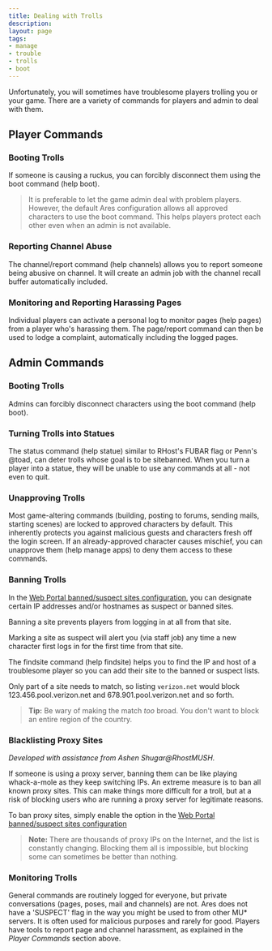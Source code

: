 ```yaml
---
title: Dealing with Trolls
description:
layout: page
tags: 
- manage
- trouble
- trolls
- boot
---
```



Unfortunately, you will sometimes have troublesome players trolling you or your game.  There are a variety of commands for players and admin to deal with them.

## Player Commands

### Booting Trolls

If someone is causing a ruckus, you can forcibly disconnect them using the boot command (help boot).

> It is preferable to let the game admin deal with problem players.  However, the default Ares configuration allows all approved characters to use the boot command.  This helps players protect each other even when an admin is not available. 

### Reporting Channel Abuse

The channel/report command (help channels) allows you to report someone being abusive on channel.  It will create an admin job with the channel recall buffer automatically included.

### Monitoring and Reporting Harassing Pages

Individual players can activate a personal log to monitor pages (help pages) from a player who's harassing them.  The page/report command can then be used to lodge a complaint, automatically including the logged pages.

## Admin Commands

### Booting Trolls

Admins can forcibly disconnect characters using the boot command (help boot).  

### Turning Trolls into Statues

The status command (help statue) similar to RHost's FUBAR flag or Penn's @toad, can deter trolls whose goal is to be sitebanned.   When you turn a player into a statue, they will be unable to use any commands at all - not even to quit.

### Unapproving Trolls

Most game-altering commands (building, posting to forums, sending mails, starting scenes) are locked to approved characters by default.  This inherently protects you against malicious guests and characters fresh off the login screen.  If an already-approved character causes mischief, you can unapprove them (help manage apps) to deny them access to these commands.

### Banning Trolls

In the [Web Portal banned/suspect sites configuration](/tutorials/config/ban), you can designate certain IP addresses and/or hostnames as suspect or banned sites.  

Banning a site prevents players from logging in at all from that site.

Marking a site as suspect will alert you (via staff job) any time a new character first logs in for the first time from that site.

The findsite command (help findsite) helps you to find the IP and host of a troublesome player so you can add their site to the banned or suspect lists.

Only part of a site needs to match, so listing `verizon.net` would block 123.456.pool.verizon.net and 678.901.pool.verizon.net and so forth.

> **Tip:** Be wary of making the match *too* broad.  You don't want to block an entire region of the country.

### Blacklisting Proxy Sites

_Developed with assistance from Ashen Shugar@RhostMUSH._

If someone is using a proxy server, banning them can be like playing whack-a-mole as they keep switching IPs.  An extreme measure is to ban all known proxy sites.  This can make things more difficult for a troll, but at a risk of blocking users who are running a proxy server for legitimate reasons.  

To ban proxy sites, simply enable the option in the [Web Portal banned/suspect sites configuration](/tutorials/config/ban)

> **Note:**  There are thousands of proxy IPs on the Internet, and the list is constantly changing.  Blocking them all is impossible, but blocking some can sometimes be better than nothing.

### Monitoring Trolls

General commands are routinely logged for everyone, but private conversations (pages, poses, mail and channels) are not.  Ares does not have a 'SUSPECT' flag in the way you might be used to from other MU* servers.  It is often used for malicious purposes and rarely for good.  Players have tools to report page and channel harassment, as explained in the *Player Commands* section above.